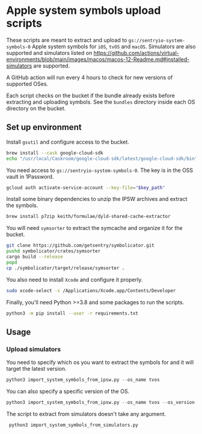 # Apple system symbols upload scripts

These scripts are meant to extract and upload to `gs://sentryio-system-symbols-0` Apple system symbols for `iOS`, `tvOS` and `macOS`. Simulators are also supported and simulators listed on https://github.com/actions/virtual-environments/blob/main/images/macos/macos-12-Readme.md#installed-simulators are supported.

A GitHub action will run every 4 hours to check for new versions of supported OSes.

Each script checks on the bucket if the bundle already exists before extracting and uploading symbols. See the `bundles` directory inside each OS directory on the bucket.

## Set up environment

Install `gsutil` and configure access to the bucket.
```sh
brew install --cask google-cloud-sdk
echo "/usr/local/Caskroom/google-cloud-sdk/latest/google-cloud-sdk/bin" >> $GITHUB_PATH
```
You need access to `gs://sentryio-system-symbols-0`. The key is in the OSS vault in 1Password.
```sh
gcloud auth activate-service-account --key-file="$key_path"
```
Install some binary dependencies to unzip the IPSW archives and extract the symbols.
```sh
brew install p7zip keith/formulae/dyld-shared-cache-extractor
```
You will need `symsorter` to extract the symcache and organize it for the bucket.
```sh
git clone https://github.com/getsentry/symbolicator.git
pushd symbolicator/crates/symsorter
cargo build --release
popd
cp ./symbolicator/target/release/symsorter .
```
You also need to install `Xcode` and configure it properly.
```sh
sudo xcode-select -s /Applications/Xcode.app/Contents/Developer
```
Finally, you'll need Python >=3.8 and some packages to run the scripts.
```sh
python3 -m pip install --user -r requirements.txt
```

## Usage
### Upload simulators
You need to specify which os you want to extract the symbols for and it will target the latest version.
```python
python3 import_system_symbols_from_ipsw.py --os_name tvos
```
You can also specify a specific version of the OS.
```python
python3 import_system_symbols_from_ipsw.py --os_name tvos --os_version 15.3
```
The script to extract from simulators doesn't take any argument.
```python
 python3 import_system_symbols_from_simulators.py
```
